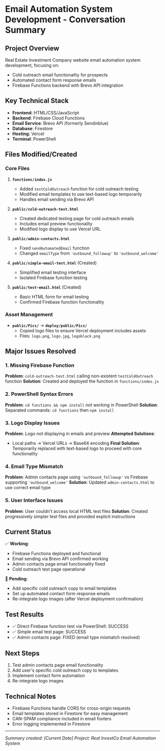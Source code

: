 # Email Automation System Development - Conversation Summary

## Project Overview
Real Estate Investment Company website email automation system development, focusing on:
- Cold outreach email functionality for prospects
- Automated contact form response emails
- Firebase Functions backend with Brevo API integration

## Key Technical Stack
- **Frontend**: HTML/CSS/JavaScript
- **Backend**: Firebase Cloud Functions
- **Email Service**: Brevo API (formerly Sendinblue)
- **Database**: Firestore
- **Hosting**: Vercel
- **Terminal**: PowerShell

## Files Modified/Created

### Core Files
1. **`functions/index.js`**
   - Added `testColdOutreach` function for cold outreach testing
   - Modified email templates to use text-based logo temporarily
   - Handles email sending via Brevo API

2. **`public/cold-outreach-test.html`**
   - Created dedicated testing page for cold outreach emails
   - Includes email preview functionality
   - Modified logo display to use Vercel URL

3. **`public/admin-contacts.html`**
   - Fixed `sendAutomatedEmail` function
   - Changed `emailType` from `'outbound_followup'` to `'outbound_welcome'`

4. **`public/simple-email-test.html`** (Created)
   - Simplified email testing interface
   - Isolated Firebase function testing

5. **`public/test-email.html`** (Created)
   - Basic HTML form for email testing
   - Confirmed Firebase function functionality

### Asset Management
- **`public/Pics/`** → **`deploy/public/Pics/`**
  - Copied logo files to ensure Vercel deployment includes assets
  - Files: `logo.png`, `logo.jpg`, `logoblack.png`

## Major Issues Resolved

### 1. Missing Firebase Function
**Problem**: `cold-outreach-test.html` calling non-existent `testColdOutreach` function
**Solution**: Created and deployed the function in `functions/index.js`

### 2. PowerShell Syntax Errors
**Problem**: `cd functions && npm install` not working in PowerShell
**Solution**: Separated commands: `cd functions` then `npm install`

### 3. Logo Display Issues
**Problem**: Logo not displaying in emails and preview
**Attempted Solutions**:
- Local paths → Vercel URLs → Base64 encoding
**Final Solution**: Temporarily replaced with text-based logo to proceed with core functionality

### 4. Email Type Mismatch
**Problem**: Admin contacts page using `'outbound_followup'` vs Firebase supporting `'outbound_welcome'`
**Solution**: Updated `admin-contacts.html` to use correct email type

### 5. User Interface Issues
**Problem**: User couldn't access local HTML test files
**Solution**: Created progressively simpler test files and provided explicit instructions

## Current Status
✅ **Working**:
- Firebase Functions deployed and functional
- Email sending via Brevo API confirmed working
- Admin contacts page email functionality fixed
- Cold outreach test page operational

🔄 **Pending**:
- Add specific cold outreach copy to email templates
- Set up automated contact form response emails
- Re-integrate logo images (after Vercel deployment confirmation)

## Test Results
- ✅ Direct Firebase function test via PowerShell: SUCCESS
- ✅ Simple email test page: SUCCESS
- ✅ Admin contacts page: FIXED (email type mismatch resolved)

## Next Steps
1. Test admin contacts page email functionality
2. Add user's specific cold outreach copy to templates
3. Implement contact form automation
4. Re-integrate logo images

## Technical Notes
- Firebase Functions handle CORS for cross-origin requests
- Email templates stored in Firestore for easy management
- CAN-SPAM compliance included in email footers
- Error logging implemented in Firestore

---
*Summary created: [Current Date]*
*Project: Real InvestCo Email Automation System* 